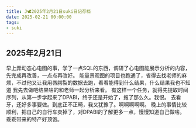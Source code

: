 ```yaml
---
title: J🕊️2025年2月21日suki日记存档
date: 2025-02-21 00:00:00
tags:
- suki
---
```


## 2025年2月21日

早上弄动态心电图的事，学了一点SQL的东西，调研了心电图能展示分析的内容，先完成再改善，一点点再改好。
能量景观图的项目也跑通了，省得去找老师的麻烦，不过他又让我用唇腭裂的数据去跑，看看能得到什么结果，什么结果我也不知道 我先去做吧结果啥的和老师一起分析来看。
有这样一个任务，就得先提取时间序列，从第一步学起来了DPABI，终于还是开始了，拖了那么久。我恨。
去看牙，还好多事要做。到底正不正畸，我又犹豫了。啊啊啊啊啊。
晚上的事情比较顺利，把自己的自行车卖掉了，对DPABI的了解更多一点，慢慢知道自己做啥。
乖乖带来的特产好顶饱。
